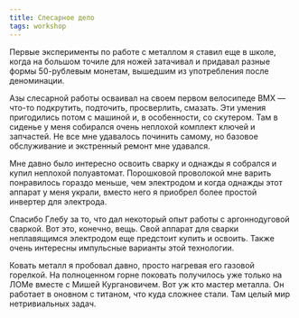 ```yaml
---
title: Слесарное дело
tags: workshop
---
```


Первые эксперименты по работе с металлом я ставил еще в школе, когда на большом точиле для ножей затачивал и придавал разные формы 50-рублевым монетам, вышедшим из употребления после деноминации.

Азы слесарной работы осваивал на своем первом велосипеде BMX — что-то подкрутить, подточить, просверлить, смазать. Эти умения пригодились потом с машиной и, в особенности, со скутером. Там в сиденье у меня собирался очень неплохой комплект ключей и запчастей. Не все мне удавалось починить самому, но базовое обслуживание и экстренный ремонт мне удавался.

Мне давно было интересно освоить сварку и однажды я собрался и купил неплохой полуавтомат. Порошковой проволокой мне варить понравилось гораздо меньше, чем электродом и когда однажды этот аппарат у меня украли, вместо него я приобрел более простой инвертер для электрода.

Спасибо Глебу за то, что дал некоторый опыт работы с аргоннодуговой сваркой. Вот это, конечно, вещь. Свой аппарат для сварки неплавящимся электродом еще предстоит купить и освоить. Также очень интересны импульсные варианты этой технологии.

Ковать металл я пробовал давно, просто нагревая его газовой горелкой. На полноценном горне поковать получилось уже только на ЛОМе вместе с Мишей Кургановичем. Вот уж кто мастер металла. Он работает в оновном с титаном, что куда сложнее стали. Там целый мир нетривиальных задач.